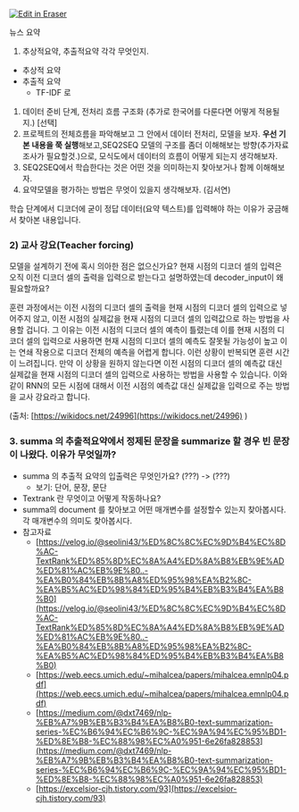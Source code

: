 <p><a target="_blank" href="https://app.eraser.io/workspace/RlCUaAbyx2B6x5sdECMq" id="edit-in-eraser-github-link"><img alt="Edit in Eraser" src="https://firebasestorage.googleapis.com/v0/b/second-petal-295822.appspot.com/o/images%2Fgithub%2FOpen%20in%20Eraser.svg?alt=media&amp;token=968381c8-a7e7-472a-8ed6-4a6626da5501"></a></p>

뉴스 요약

1. 추상적요약, 추출적요약 각각 무엇인지.
- 추상적 요약
- 추출적 요약
    - TF-IDF 로
1. 데이터 준비 단계, 전처리 흐름 구조화 (추가로 한국어를 다룬다면 어떻게 적용될지.)
[선택]
2. 프로젝트의 전체흐름을 파악해보고 그 안에서 데이터 전처리, 모델을 보자.
**우선 기본 내용을 쭉 실행**해보고,SEQ2SEQ 모델의 구조를 좀더 이해해보는 방향(추가자료조사가 필요할것.)으로,
모식도에서 데이터의 흐름이 어떻게 되는지 생각해보자.
3. SEQ2SEQ에서 학습한다는 것은 어떤 것을 의미하는지 찾아보거나 함께 이해해보자.
4. 요약모델을 평가하는 방법은 무엇이 있을지 생각해보자.
(김서연)

학습 단계에서 디코더에 굳이 정답 데이터(요약 텍스트)를 입력해야 하는 이유가 궁금해서 찾아본 내용입니다.

### 2) 교사 강요(Teacher forcing)
모델을 설계하기 전에 혹시 의아한 점은 없으신가요? 현재 시점의 디코더 셀의 입력은 오직 이전 디코더 셀의 출력을 입력으로 받는다고 설명하였는데 decoder_input이 왜 필요할까요?

훈련 과정에서는 이전 시점의 디코더 셀의 출력을 현재 시점의 디코더 셀의 입력으로 넣어주지 않고, 이전 시점의 실제값을 현재 시점의 디코더 셀의 입력값으로 하는 방법을 사용할 겁니다. 그 이유는 이전 시점의 디코더 셀의 예측이 틀렸는데 이를 현재 시점의 디코더 셀의 입력으로 사용하면 현재 시점의 디코더 셀의 예측도 잘못될 가능성이 높고 이는 연쇄 작용으로 디코더 전체의 예측을 어렵게 합니다. 이런 상황이 반복되면 훈련 시간이 느려집니다. 만약 이 상황을 원하지 않는다면 이전 시점의 디코더 셀의 예측값 대신 실제값을 현재 시점의 디코더 셀의 입력으로 사용하는 방법을 사용할 수 있습니다. 이와 같이 RNN의 모든 시점에 대해서 이전 시점의 예측값 대신 실제값을 입력으로 주는 방법을 교사 강요라고 합니다.

(출처: [﻿https://wikidocs.net/24996](https://wikidocs.net/24996) )

### 3. summa 의 추출적요약에서 정제된 문장을 summarize 할 경우 빈 문장이 나왔다. 이유가 무엇일까?
- summa 의 추출적 요약의 입출력은 무엇인가요? (???) -> (???)
    - 보기: 단어, 문장, 문단
- Textrank 란 무엇이고 어떻게 작동하나요?
- summa의 document 를 찾아보고 어떤 매개변수를 설정할수 있는지 찾아봅시다. 각 매개변수의 의미도 찾아봅시다.
- 참고자료
    - [﻿https://velog.io/@seolini43/%ED%8C%8C%EC%9D%B4%EC%8D%AC-TextRank%ED%85%8D%EC%8A%A4%ED%8A%B8%EB%9E%AD%ED%81%AC%EB%9E%80..-%EA%B0%84%EB%8B%A8%ED%95%98%EA%B2%8C-%EA%B5%AC%ED%98%84%ED%95%B4%EB%B3%B4%EA%B8%B0](https://velog.io/@seolini43/%ED%8C%8C%EC%9D%B4%EC%8D%AC-TextRank%ED%85%8D%EC%8A%A4%ED%8A%B8%EB%9E%AD%ED%81%AC%EB%9E%80..-%EA%B0%84%EB%8B%A8%ED%95%98%EA%B2%8C-%EA%B5%AC%ED%98%84%ED%95%B4%EB%B3%B4%EA%B8%B0)  
    - [﻿https://web.eecs.umich.edu/~mihalcea/papers/mihalcea.emnlp04.pdf](https://web.eecs.umich.edu/~mihalcea/papers/mihalcea.emnlp04.pdf)  
    - [﻿https://medium.com/@dxt7469/nlp-%EB%A7%9B%EB%B3%B4%EA%B8%B0-text-summarization-series-%EC%B6%94%EC%B6%9C-%EC%9A%94%EC%95%BD1-%ED%8E%B8-%EC%88%98%EC%A0%951-6e26fa828853](https://medium.com/@dxt7469/nlp-%EB%A7%9B%EB%B3%B4%EA%B8%B0-text-summarization-series-%EC%B6%94%EC%B6%9C-%EC%9A%94%EC%95%BD1-%ED%8E%B8-%EC%88%98%EC%A0%951-6e26fa828853)  
    - [﻿https://excelsior-cjh.tistory.com/93](https://excelsior-cjh.tistory.com/93) 



<!--- Eraser file: https://app.eraser.io/workspace/RlCUaAbyx2B6x5sdECMq --->